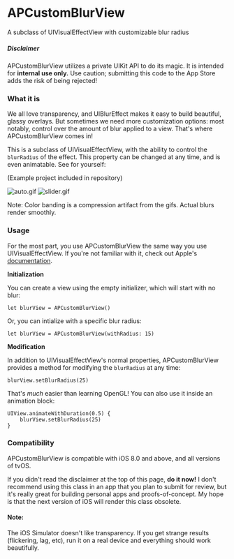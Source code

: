 # APCustomBlurView
A subclass of UIVisualEffectView with customizable blur radius

##### Disclaimer
APCustomBlurView utilizes a private UIKit API to do its magic. It is intended for **internal use only.** Use caution; submitting this code to the App Store adds the risk of being rejected!

### What it is

We all love transparency, and UIBlurEffect makes it easy to build beautiful, glassy overlays. But sometimes we need more customization options: most notably, control over the amount of blur applied to a view. That's where APCustomBlurView comes in!

This is a subclass of UIVisualEffectView, with the ability to control the `blurRadius` of the effect. This property can be changed at any time, and is even animatable. See for yourself:

(Example project included in repository)

![auto.gif](https://github.com/collinhundley/APCustomBlurView/blob/master/SiteAssets/auto.gif?raw=true)
![slider.gif](https://github.com/collinhundley/APCustomBlurView/blob/master/SiteAssets/slider.gif?raw=true)

Note: Color banding is a compression artifact from the gifs. Actual blurs render smoothly.

### Usage

For the most part, you use APCustomBlurView the same way you use UIVisualEffectView. If you're not familiar with it, check out Apple's [documentation](https://developer.apple.com/library/ios/documentation/UIKit/Reference/UIVisualEffectView/index.html#//apple_ref/doc/uid/TP40014528).

**Initialization**

You can create a view using the empty initializer, which will start with no blur:

    let blurView = APCustomBlurView()

Or, you can intialize with a specific blur radius:

    let blurView = APCustomBlurView(withRadius: 15)

**Modification**

In addition to UIVisualEffectView's normal properties, APCustomBlurView provides a method for modifying the `blurRadius` at any time:

    blurView.setBlurRadius(25)

That's *much* easier than learning OpenGL! You can also use it inside an animation block:

    UIView.animateWithDuration(0.5) {
        blurView.setBlurRadius(25)
    }

### Compatibility

APCustomBlurView is compatible with iOS 8.0 and above, and all versions of tvOS.

If you didn't read the disclaimer at the top of this page, **do it now!**  I don't recommend using this class in an app that you plan to submit for review, but it's really great for building personal apps and proofs-of-concept. My hope is that the next version of iOS will render this class obsolete.


#### Note:
The iOS Simulator doesn't like transparency. If you get strange results (flickering, lag, etc), run it on a real device and everything should work beautifully.
